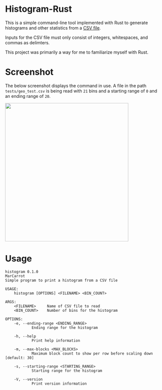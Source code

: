 # Histogram-Rust
This is a simple command-line tool implemented with Rust to generate 
histograms and other statistics from a [CSV file](https://en.wikipedia.org/wiki/Comma-separated_values).

Inputs for the CSV file must only consist of integers, whitespaces, and commas as delimters.

This project was primarily a way for me to familiarize myself with Rust.

# Screenshot
The below screenshot displays the command in use. A file in the path `tests/geo_test.csv` is being read 
with `21` bins 
and a starting range of `0` 
and an ending range of `20`.

<img src="https://user-images.githubusercontent.com/60483997/171786052-0c129d2c-0cdb-4478-94da-9ebc1468ae49.png" width="400" height="450">


# Usage
```
histogram 0.1.0
MarCarrot
Simple program to print a histogram from a CSV file

USAGE:
    histogram [OPTIONS] <FILENAME> <BIN_COUNT>

ARGS:
    <FILENAME>     Name of CSV file to read
    <BIN_COUNT>    Number of bins for the histogram

OPTIONS:
    -e, --ending-range <ENDING_RANGE>
            Ending range for the histogram

    -h, --help
            Print help information

    -m, --max-blocks <MAX_BLOCKS>
            Maximum block count to show per row before scaling down [default: 30]

    -s, --starting-range <STARTING_RANGE>
            Starting range for the histogram

    -V, --version
            Print version information

```
